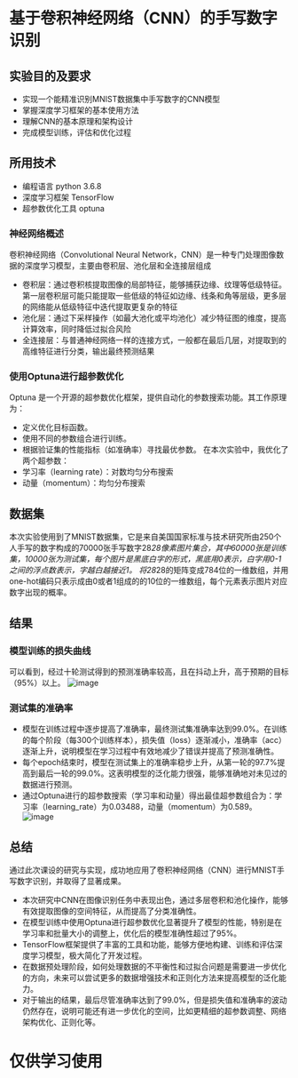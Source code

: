 # 基于卷积神经网络（CNN）的手写数字识别

## 实验目的及要求
- 实现一个能精准识别MNIST数据集中手写数字的CNN模型
- 掌握深度学习框架的基本使用方法
- 理解CNN的基本原理和架构设计
- 完成模型训练，评估和优化过程


## 所用技术
- 编程语言 python 3.6.8
- 深度学习框架 TensorFlow
- 超参数优化工具 optuna

### 神经网络概述
卷积神经网络（Convolutional Neural Network，CNN）是一种专门处理图像数据的深度学习模型，主要由卷积层、池化层和全连接层组成

- 卷积层：通过卷积核提取图像的局部特征，能够捕获边缘、纹理等低级特征。第一层卷积层可能只能提取一些低级的特征如边缘、线条和角等层级，更多层的网络能从低级特征中迭代提取更复杂的特征
- 池化层：通过下采样操作（如最大池化或平均池化）减少特征图的维度，提高计算效率，同时降低过拟合风险
- 全连接层：与普通神经网络一样的连接方式，一般都在最后几层，对提取到的高维特征进行分类，输出最终预测结果

### 使用Optuna进行超参数优化
Optuna 是一个开源的超参数优化框架，提供自动化的参数搜索功能。其工作原理为：
- 定义优化目标函数。
- 使用不同的参数组合进行训练。
- 根据验证集的性能指标（如准确率）寻找最优参数。
在本次实验中，我优化了两个超参数：
- 学习率（learning rate）：对数均匀分布搜索
- 动量（momentum）：均匀分布搜索

## 数据集
本次实验使用到了MNIST数据集，它是来自美国国家标准与技术研究所由250个人手写的数字构成的70000张手写数字28*28像素图片集合，其中60000张是训练集，10000张为测试集，每个图片是黑底白字的形式，黑底用0表示，白字用0-1之间的浮点数表示，字越白越接近1。
将28*28的矩阵变成784位的一维数组，并用one-hot编码只表示成由0或者1组成的的10位的一维数组，每个元素表示图片对应数字出现的概率。

## 结果
### 模型训练的损失曲线
可以看到，经过十轮测试得到的预测准确率较高，且在抖动上升，高于预期的目标（95%）以上。
![image](https://github.com/user-attachments/assets/a35e984b-1501-4fb7-807c-fda0330ecc9b)

### 测试集的准确率
- 模型在训练过程中逐步提高了准确率，最终测试集准确率达到99.0%。在训练的每个阶段（每300个训练样本），损失值（loss）逐渐减小，准确率（acc）逐渐上升，说明模型在学习过程中有效地减少了错误并提高了预测准确性。
- 每个epoch结束时，模型在测试集上的准确率稳步上升，从第一轮的97.7%提高到最后一轮的99.0%。这表明模型的泛化能力很强，能够准确地对未见过的数据进行预测。
- 通过Optuna进行的超参数搜索（学习率和动量）得出最佳超参数组合为：学习率（learning_rate）为0.03488，动量（momentum）为0.589。
![image](https://github.com/user-attachments/assets/d5b89ffa-8c7e-4e76-be45-c82f4b44cac0)


## 总结
通过此次课设的研究与实现，成功地应用了卷积神经网络（CNN）进行MNIST手写数字识别，并取得了显著成果。
- 本次研究中CNN在图像识别任务中表现出色，通过多层卷积和池化操作，能够有效提取图像的空间特征，从而提高了分类准确性。
- 在模型训练中使用Optuna进行超参数优化显著提升了模型的性能，特别是在学习率和批量大小的调整上，优化后的模型准确性超过了95%。
- TensorFlow框架提供了丰富的工具和功能，能够方便地构建、训练和评估深度学习模型，极大简化了开发过程。
- 在数据预处理阶段，如何处理数据的不平衡性和过拟合问题是需要进一步优化的方向，未来可以尝试更多的数据增强技术和正则化方法来提高模型的泛化能力。
- 对于输出的结果，最后尽管准确率达到了99.0%，但是损失值和准确率的波动仍然存在，说明可能还有进一步优化的空间，比如更精细的超参数调整、网络架构优化、正则化等。

# 仅供学习使用
